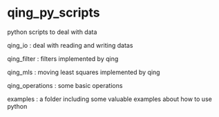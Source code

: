 # qing_py_scripts
python scripts to deal with data

qing_io : deal with reading and writing datas

qing_filter : filters implemented by qing

qing_mls : moving least squares implemented by qing

qing_operations : some basic operations

examples : a folder including some valuable examples about how to use python
